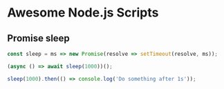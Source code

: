 # Awesome Node.js Scripts

##  Promise **sleep**

```js
const sleep = ms => new Promise(resolve => setTimeout(resolve, ms));

(async () => await sleep(1000))();

sleep(1000).then(() => console.log('Do something after 1s'));
```
